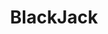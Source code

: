 ---
layout: ../../layouts/ProjectLayout.astro
title: BlackJack
date:
projectRole:
intro:
image:
  url:
  alt: "Temporary"
problem:
solution:
projectResults:
tech:
tools:
process:
reflection: 
---